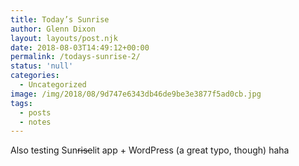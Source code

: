 ```yaml
---
title: Today’s Sunrise
author: Glenn Dixon
layout: layouts/post.njk
date: 2018-08-03T14:49:12+00:00
permalink: /todays-sunrise-2/
status: 'null'
categories:
  - Uncategorized
image: /img/2018/08/9d747e6343db46de9be3e3877f5ad0cb.jpg
tags:
  - posts
  - notes
---
```

Also testing Sun<del>rise</del>lit app + WordPress (a great typo, though) haha